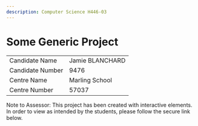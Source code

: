 ```yaml
---
description: Computer Science H446-03
---
```


# Some Generic Project

|                  |                 |
| ---------------- | --------------- |
| Candidate Name   | Jamie BLANCHARD |
| Candidate Number | 9476            |
| Centre Name      | Marling School  |
| Centre Number    | 57037           |

Note to Assessor: This project has been created with interactive elements. In order to view as intended by the students, please follow the secure link below.
